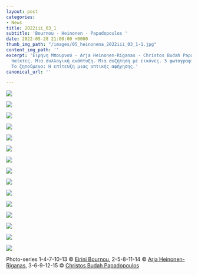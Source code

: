```yaml
---
layout: post
categories:
- News
title: 2022iii_03_1
subtitle: 'Bournou - Heinonen - Papadopoulos '
date: 2022-05-28 21:00:00 +0000
thumb_img_path: "/images/05_heinonena_2022iii_03_1-1.jpg"
content_img_path: ''
excerpt: 'Ειρήνη Μπουρνού - Arja Heinonen-Riganas - Christos Budah Papadopoulos. 3
  παίκτες. Μια συλλογική ανάπτυξη. Μια συζήτηση με εικόνες. 5 φωτογραφίες ο καθένας.
  Το ζητούμενο: Η επίτευξη μιας οπτικής αφήγησης.'
canonical_url: ''

---
```

![](/images/01_bournoue_2022iii_03_01.jpg)

![](/images/02_heinonena_2022iii_03_1.jpg)

![](/images/03_budahch_2022iii_03_1_.jpg)

![](/images/04_bournoue_2022iii_03_1.jpg)

![](/images/05_heinonena_2022iii_03_1.jpg)

![](/images/06_budahch_2022iii_03_1_.jpg)

![](/images/07_bournoue_2022iii_03_1.jpg)

![](/images/08_heinonena_2022iii_03_1.jpg)

![](/images/09_budahch_2022iii_03_1_.jpg)

![](/images/10_bournoue_2022iii_03_1.jpg)

![](/images/11_heinonena_2022iii_03_1.jpg)

![](/images/12_budahch_2022iii_03_1_.jpg)

![](/images/13_bournoue_2022iii_03_1.jpg)

![](/images/14_heinonena_2022iii_03_1.jpg)

![](/images/15_budahch_2022iii_03_1_.jpg)

Photo-series  1-4-7-10-13 © <a href="https://www.facebook.com/eirini.bournou" target="blank"> Eirini Bournou</a>, 2-5-8-11-14 © <a href="https://www.facebook.com/arja.heinonenriganas" target="blank"> Arja Heinonen-Riganas</a>, 3-6-9-12-15 © <a href="https://www.facebook.com/profile.php?id=100000196118507![](/images/05_heinonena_2022iii_03_1-2.jpg)" target="blank"> Christos Budah Papadopoulos</a>